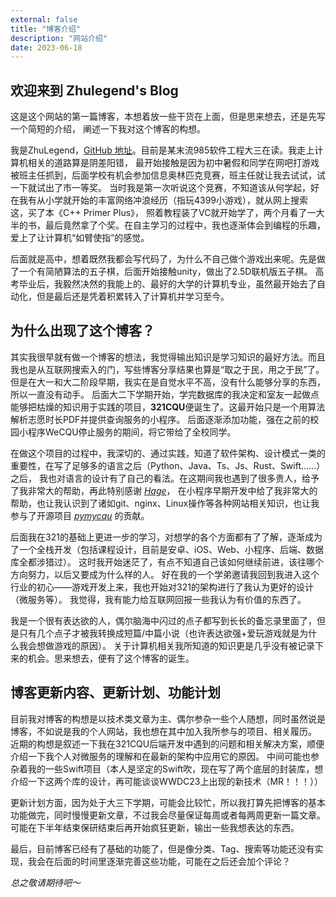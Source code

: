 ```yaml
---
external: false
title: "博客介绍"
description: "网站介绍"
date: 2023-06-18
---
```

## 欢迎来到 Zhulegend's Blog

这是这个网站的第一篇博客，本想着放一些干货在上面，但是思来想去，还是先写一个简短的介绍， 阐述一下我对这个博客的构想。

我是ZhuLegend，[GitHub 地址](https://github.com/ZhuLegend)。目前是某末流985软件工程大三在读。我走上计算机相关的道路算是阴差阳错，
最开始接触是因为初中暑假和同学在网吧打游戏被班主任抓到，后面学校有机会参加信息奥林匹克竞赛，班主任就让我去试试，试一下就试出了市一等奖。
当时我是第一次听说这个竞赛，不知道该从何学起，好在我有从小学就开始的丰富网络冲浪经历（指玩4399小游戏），就从网上搜索这，买了本《C++ Primer Plus》，
照着教程装了VC就开始学了，两个月看了一大半的书，最后竟然拿了个奖。在自主学习的过程中，我也逐渐体会到编程的乐趣，爱上了让计算机“如臂使指”的感觉。

后面就是高中，想着既然我都会写代码了，为什么不自己做个游戏出来呢。先是做了一个有简陋算法的五子棋，后面开始接触unity，做出了2.5D联机版五子棋。
高考毕业后，我毅然决然的我能上的、最好的大学的计算机专业，虽然最开始去了自动化，但是最后还是凭着积累转入了计算机并学习至今。

## 为什么出现了这个博客？

其实我很早就有做一个博客的想法，我觉得输出知识是学习知识的最好方法。而且我也是从互联网搜索入的门，写些博客分享结果也算是“取之于民，用之于民”了。
但是在大一和大二阶段早期，我实在是自觉水平不高，没有什么能够分享的东西，所以一直没有动手。
后面大二下学期开始，学完数据库的我决定和室友一起做点能够把枯燥的知识用于实践的项目，**321CQU**便诞生了。这最开始只是一个用算法解析志愿时长PDF并提供查询服务的小程序。
后面逐渐添加功能，强在之前的校园小程序WeCQU停止服务的期间，将它带给了全校同学。

在做这个项目的过程中，我深切的、通过实践，知道了软件架构、设计模式一类的重要性，在写了足够多的语言之后（Python、Java、Ts、Js、Rust、Swift……）之后，
我也对语言的设计有了自己的看法。在这期间我也遇到了很多贵人，给予了我非常大的帮助，再此特别感谢
[*Hage*](https://github.com/Hagb)，
在小程序早期开发中给了我非常大的帮助，也让我认识到了诸如git、nginx、Linux操作等各种网站相关知识，也让我参与了开源项目
[*pymycqu*](https://github.com/Hagb/pymycqu) 的贡献。

后面我在321的基础上更进一步的学习，对想学的各个方面都有了了解，逐渐成为了一个全栈开发（包括课程设计，目前是安卓、iOS、Web、小程序、后端、数据库全都涉猎过）。
这时我开始迷茫了，有点不知道自己该如何继续前进，该往哪个方向努力，以后又要成为什么样的人。
好在我的一个学弟邀请我回到我进入这个行业的初心——游戏开发上来，我也开始对321的架构进行了我认为更好的设计（微服务等）。
我觉得，我有能力给互联网回报一些我认为有价值的东西了。

我是一个很有表达欲的人，偶尔脑海中闪过的点子都写到长长的备忘录里面了，但是只有几个点子才被我转换成短篇/中篇小说（也许表达欲强+爱玩游戏就是为什么我会想做游戏的原因）。
关于计算机相关我所知道的知识更是几乎没有被记录下来的机会。思来想去，便有了这个博客的诞生。

## 博客更新内容、更新计划、功能计划

目前我对博客的构想是以技术类文章为主、偶尔参杂一些个人随想，同时虽然说是博客，不如说是我的个人网站，我也想在其中加入我所参与的项目、相关履历。
近期的构想是叙述一下我在321CQU后端开发中遇到的问题和相关解决方案，顺便介绍一下我个人对微服务的理解和在最新的架构中应用它的原因。
中间可能也参杂着我的一些Swift项目（本人是坚定的Swift吹，现在写了两个底层的封装库，想介绍一下这两个库的设计，再可能谈谈WWDC23上出现的新技术（MR！！！））

更新计划方面，因为处于大三下学期，可能会比较忙，所以我打算先把博客的基本功能做完，同时慢慢更新文章，不过我会尽量保证每周或者每两周更新一篇文章。
可能在下半年结束保研结束后再开始疯狂更新，输出一些我想表达的东西。

最后，目前博客已经有了基础的功能了，但是像分类、Tag、搜索等功能还没有实现，我会在后面的时间里逐渐完善这些功能，可能在之后还会加个评论？

*总之敬请期待吧～*